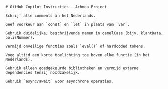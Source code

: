     # GitHub Copilot Instructies - Achmea Project 
     
    Schrijf alle comments in het Nederlands. 
     
    Geef voorkeur aan `const` en `let` in plaats van `var`. 
     
    Gebruik duidelijke, beschrijvende namen in camelCase (bijv. klantData, polisNummer). 
     
    Vermijd onveilige functies zoals `eval()` of hardcoded tokens. 
     
    Voeg altijd een korte toelichting toe boven elke functie (in het Nederlands). 
     
    Gebruik alleen goedgekeurde bibliotheken en vermijd externe dependencies tenzij noodzakelijk. 
     
    Gebruik `async/await` voor asynchrone operaties. 